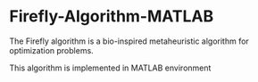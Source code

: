 # Firefly-Algorithm-MATLAB
The Firefly algorithm is a bio-inspired metaheuristic algorithm for optimization problems.

This algorithm is implemented in MATLAB environment
